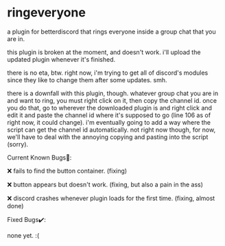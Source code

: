 # ringeveryone

a plugin for betterdiscord that rings everyone inside a group chat that you are in.

this plugin is broken at the moment, and doesn't work. i'll upload the updated plugin whenever it's finished. 

there is no eta, btw. right now, i'm trying to get all of discord's modules since they like to change them after some updates. smh.

there is a downfall with this plugin, though. whatever group chat you are in and want to ring, you must right click on it, then copy the channel id. once you do that, go to wherever the downloaded plugin is and right click and edit it and paste the channel id where it's supposed to go (line 106 as of right now, it could change). i'm eventually going to add a way where the script can get the channel id automatically. not right now though, for now, we'll have to deal with the annoying copying and pasting into the script (sorry).

Current Known Bugs🐛:

❌ fails to find the button container. (fixing)

❌ button appears but doesn't work. (fixing, but also a pain in the ass)

❌ discord crashes whenever plugin loads for the first time. (fixing, almost done)

Fixed Bugs✔️:

none yet. :(
